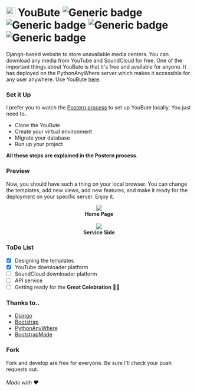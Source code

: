 # <span><img src="https://youbute.pythonanywhere.com/static/web/img/favicon.png" width="25px"></span> YouBute ![Generic badge](https://img.shields.io/badge/Build-inprogress-blue.svg) ![Generic badge](https://img.shields.io/badge/License-MIT-purple.svg) ![Generic badge](https://img.shields.io/badge/Language-python3-yellow.svg) ![Generic badge](https://img.shields.io/badge/Framework-Django3-green.svg)

Django-based website to store unavailable media centers. You can download any media from YouTube and SoundCloud for free. One of the important things about YouBute is that it's free and available for anyone. It has deployed on the PythonAnyWhere server which makes it accessible for any user anywhere. Use YouBute [here](https://youbute.pythonanywhere.com).

### Set it Up
I prefer you to watch the [Postern process](https://github.com/lnxpy/postern) to set up YouBute locally.
You just need to..

- Clone the YouBute
- Create your virtual environment
- Migrate your database
- Run up your project

__All these steps are explained in the Postern process__.

### Preview
Now, you should have such a thing on your local browser. You can change the templates, add new views, add new features, and make it ready for the deployment on your specific server. Enjoy it.

<p align="center">
  <img src="https://github.com/lnxpy/youbute/blob/master/shots/sh2.png"><br>
  <b>Home Page</b><br><br>
    <img src="https://github.com/lnxpy/youbute/blob/master/shots/sh1.png"><br>
  <b>Service Side</b>
</p>

### ToDo List
- [x] Designing the templates
- [x] YouTube downloader platform
- [ ] SoundCloud downloader platform
- [ ] API service
- [ ] Getting ready for the **Great Celebration** :tada::confetti_ball:

### Thanks to..
* [Django](https://djangoproject.com)
* [Bootstrap](https://getbootstrap.com)
* [PythonAnyWhere](https://pythonanywhere.com)
* [BootstrapMade](https://bootstrapmade.com)

### Fork
Fork and develop are free for everyone. Be sure I'll check your push requests out.

###### Made with :heart:
